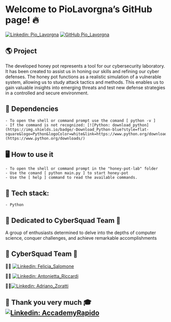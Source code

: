 # Welcome to PioLavorgna’s GitHub page! 🔥

[![Linkedin: Pio_Lavorgna](https://img.shields.io/badge/-Pio_Lavorgna-blue?style=flat-square&logo=Linkedin&logoColor=white&link=https://www.linkedin.com/in/piolavorgna/)](https://www.linkedin.com/in/piolavorgna/)
[![GitHub Pio_Lavorgna](https://img.shields.io/github/followers/PioLavorgna?label=follow&style=social)](https://github.com/PioLavorgna)

## 🌎 Project

The developed honey pot represents a tool for our cybersecurity laboratory. It has been created to assist us in honing our skills and refining our cyber defenses. The honey pot functions as a realistic simulation of a vulnerable system, allowing us to study attack tactics and methods. This enables us to gain valuable insights into emerging threats and test new defense strategies in a controlled and secure environment.

## 🧩 Dependencies

	- To open the shell or command prompt use the comand [ python -v ]
	- If the command is not recognized: [![Python: download_python](https://img.shields.io/badge/-Download_Python-blue?style=flat-square&logo=Python&logoColor=white&link=https://www.python.org/downloads/)](https://www.python.org/downloads/)

## 🖥️ How to use it
	
	- To open the shell or command prompt in the "honey-pot-lab" folder
	- Use the comand [ python main.py ] to start honey-pot
	- Use the [ help ] command to read the available commands.

## 🔧 Tech stack:
	
	- Python

## 💚 Dedicated to CyberSquad Team 👾

A group of enthusiasts determined to delve into the depths of computer science, conquer challenges, and achieve remarkable accomplishments

## 👾 CyberSquad Team 👾
	
👩‍💻 [![Linkedin: Felicia_Salomone](https://img.shields.io/badge/-Felicia_Salomone-blue?style=flat-square&logo=Linkedin&logoColor=white&link=https://www.linkedin.com/in/felicia-salomone-b50710228/)](https://www.linkedin.com/in/felicia-salomone-b50710228/)

👩‍💻 [![Linkedin: Antonietta_Riccardi](https://img.shields.io/badge/-Antonietta_Riccardi-blue?style=flat-square&logo=Linkedin&logoColor=white&link=https://www.linkedin.com/in/antonietta-riccardi-115167211/)](https://www.linkedin.com/in/antonietta-riccardi-115167211/)

👨‍💻[![Linkedin: Adriano_Zoratti](https://img.shields.io/badge/-Adriano_Zoratti-blue?style=flat-square&logo=Linkedin&logoColor=white&link=https://www.linkedin.com/in/adriano-zoratti-a37a90140/)](https://www.linkedin.com/in/adriano-zoratti-a37a90140/)

## 🎉 Thank you very much 🎓 [![Linkedin: AccademyRapido](https://img.shields.io/badge/-Accademy_Rapido-blue?style=flat-square&logo=Linkedin&logoColor=white&link=https://www.linkedin.com/company/academyrapido/)](https://www.linkedin.com/company/academyrapido/)
